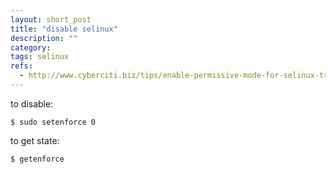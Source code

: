 ```yaml
---
layout: short_post
title: "disable selinux"
description: ""
category:
tags: selinux
refs:
  - http://www.cyberciti.biz/tips/enable-permissive-mode-for-selinux-troubleshooting-purpose.html  
---
```

to disable:

`$ sudo setenforce 0`

to get state:

`$ getenforce`
